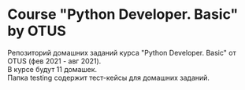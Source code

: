 # Course "Python Developer. Basic" by OTUS
Репозиторий домашних заданий курса "Python Developer. Basic" от OTUS (фев 2021 - авг 2021).  
В курсе будут 11 домашек.  
Папка testing содержит тест-кейсы для домашних заданий.
